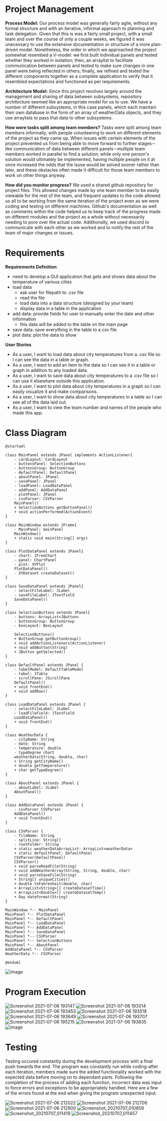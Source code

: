 # Project Management
**Process Model:**
Our process model was generally fairly agile, without any formal structure and with an iterative, informal approach to planning and task delegation. Given that this is was a fairly small project, with a small team and over the course of only a couple weeks, we figured it was unecessary to use the extensive documentation or structure of a more plan-driven model. Nonetheless, the order in which we approached the project somewhat resembed a V-model: we first built individual panels and tested whether they worked in isolation; then, an arraylist to facilitate communication between panels and tested to make sure changes in one panel were being reflected in others; finally, we refined and tested the different components together as a complete application to verify that it resembled expectations and functioned as per requirements.

**Architecture Model:** Since this project revolves largely around the management and sharing of data between subsystems, repository architecture seemed like an appropriate model for us to use. We have a number of different subsystems, in this case panels, which each maintain their own database in the form of an array of weatherData objects, and they use arraylists to pass that data to other subsystems. 

**How were tasks split among team members?**
Tasks were split among team members informally, with people volunteering to work on different elements of the project as they came up. When issues with certain elements of the project prevented us from being able to move forward to further stages--like communication of data between different panels--multiple team members worked in parallel to find a solution; while only one person's solution would ultimately be implemented, having multiple people on it at once increased the odds that the isuse would be solved sooner rather than later, and these obstacles often made it difficult for those team members to work on other things anyway.

**How did you monitor progress?**
We used a shared github repository for project files. This allowed changes made by one team member to be easily viewable for the rest of the team, and frequent updates to the code allowed us all to be working from the same iteration of the project even as we were coding and testing on different machines. Github's documentation as well as comments within the code helped us to keep track of the progress made on different modules and the project as a whole without necessarily needing to pore over the actual code. Additionally, we used discord to communicate with each other as we worked and to notify the rest of the team of major changes or issues.

# Requirements
**Requirements Definition**
* need to develop a GUI application that gets and shows data about the temperature of various cities
* load data
  *  ask user for filepath to .csv file
  *  read the file
  *   load data into a data structure (designed by your team)
  *   display data in a table in the application
* add data: provide fields for user to manually enter the date and other information
  *   this data will be added to the table on the main page
*  save data: save everything in the table to a csv file
*  plot data: plot the data to show

**User Stories**
* As a user, I want to load data about city temperatures from a .csv file so I can see the data in a table or graph.
* As a user, I want to add an item to the data so I can see it in a table or graph in addition to any loaded data.
* As a user, I want to save data about city temperatures to a .csv file so I can use it elsewhere outside this application.
* As a user, I want to plot data about city temperatures in a graph so I can easily visualize it and make comparisons.
* As a user, I want to show data about city temperatures in a table so I can see all of the data laid out.
* As a user, I want to view the team number and names of the people who made this app.

# Class Diagram
```
@startuml

class MainPanel extends JPanel implements ActionListener{
    - cardLayout: CardLayout
    - buttonsPanel: SelectionButtons
    - buttonsGroup: ButtonGroup
    - defaultPanel: DefaultPanel
    - aboutPanel: JPanel
    - savePanel: JPanel
    - loadPanel: LoadDataPanel
    - addPanel: AddDataPanel
    - plotPanel: JPanel
    - csvParser: CSVParser
    MainPanel()
    + SelectionButtons getButtonPanel()
    + void actionPerformed(ActionEvent)
}

class MainWindow extends JFrame{
    - MainPanel: mainPanel
    MainWindow()
    + static void main(String[] args)
}

class PlotDataPanel extends JPanel{
    - chart: JFreeChart
    - panel: ChartPanel
    - plot: XYPlot
    PlotDataPanel()
    - XYDataset createDataset()
}

class SaveDataPanel extends JPanel{
    - selectFileLabel: JLabel
    - saveFileLabel: JTextField
    SaveDataPanel()
}

class SelectionButtons extends JPanel{
    - buttons: ArrayList<JButton>
    - buttonsGroup: ButtonGroup
    - boxLayout: BoxLayout

    SelectionButtons()
    + ButtonGroup getButtonGroup()
    + void addActionListeners(ActionListener)
    + void addButton(String)
    + JButton getSelected()
}

class DefaultPanel extends JPanel {
    - tabelModel: DefaultTableModel
    - tabel: JTable
    - scrollPane: JScrollPane
    DefaultPanel()
    + void frontEnd()
    + void addRow()
}

class LoadDataPanel extends JPanel {
    - selectFileLabel: JLabel
    - loadFileField: JTextField
    LoadDataPanel()
    + void frontEnd()
}

class WeatherData {
    - cityName: String
    - date: String
    - temperature: double
    - typeDegree chart
    weatherData(String, double, char)
    + String getCityName()
    + double getTemperature()
    + char getTypeDegree()
}

class AboutPanel extends JPanel {
    - aboutLabel: JLabel
    AboutPanel()
}

class AddDataPanel extends JPanel {
    - csvParser CSVParser
    AddDataPanel()
    + void frontEnd()
}

class CSVParser {
    - fileName: String
    - splitLine: String[]
    - rootFolder: String
    + static weatherDataArrayList: ArrayList<weatherData>
    + static defaultPanel: DefaultPanel
    CSVParser(DefaultPanel)
    CSVParser()
    + void parseReadFile(String)
    + void addWeatherArray(String, String, double, char)
    + void parseSaveFile(String)
    + String[] uniqueCities()
    + double toFahrenheit(double, char)
    + ArrayList<String>[] createDatasetTime()
    + ArrayList<Double>[] createDatasetTemp()
    + Day dateFormat(String)
}

MainWindow *-- MainPanel
MainPanel *-- PlotDataPanel
MainPanel *-- DefaultPanel
MainPanel *-- LoadDataPanel
MainPanel *-- AddDataPanel
MainPanel *-- SaveDataPanel
MainPanel *-- CSVParser
MainPanel *-- SelectionButtons
MainPanel *-- AboutPanel
AddDataPanel *-- CSVParser
WeatherData *-- CSVParser

@enduml
```

![image](https://user-images.githubusercontent.com/29449588/124693057-99fd3880-de93-11eb-9547-eea522524ab8.png)

# Program Execution
![Screenshot 2021-07-06 193147](https://user-images.githubusercontent.com/29449588/124693145-c3b65f80-de93-11eb-8f16-f0372333a2b3.jpg)
![Screenshot 2021-07-06 193314](https://user-images.githubusercontent.com/29449588/124693150-c6b15000-de93-11eb-844b-f4ca8a4861da.jpg)
![Screenshot 2021-07-06 193453](https://user-images.githubusercontent.com/29449588/124693160-cadd6d80-de93-11eb-9276-1938e566e28b.jpg)
![Screenshot 2021-07-06 193518](https://user-images.githubusercontent.com/29449588/124693164-cd3fc780-de93-11eb-861f-7a4d36f0b00a.jpg)
![Screenshot 2021-07-06 193649](https://user-images.githubusercontent.com/29449588/124693171-d03ab800-de93-11eb-8685-24c395d78190.jpg)
![Screenshot 2021-07-06 193707](https://user-images.githubusercontent.com/29449588/124693186-d5980280-de93-11eb-9e28-8df420414621.jpg)
![Screenshot 2021-07-06 195215](https://user-images.githubusercontent.com/29449588/124693193-d892f300-de93-11eb-9922-6da305beccd1.jpg)
![Screenshot 2021-07-06 193835](https://user-images.githubusercontent.com/29449588/124693199-daf54d00-de93-11eb-9399-e299d66a711b.jpg)
![image](https://user-images.githubusercontent.com/29449588/124697149-2a8b4700-de9b-11eb-9373-70260da45f81.png)





# Testing
Testing occured constantly during the development process with a final push towards the end. The program was constantly run while coding-after each iteration, members made sure the added functionality worked with the expected data before moving on to dependant parts. Following the completion of the process of adding each function, incorrect data was input to force errors and exceptions to be appropriately handled.
Here are a few of the errors found at the end when giving the program unexpected input.

![Screenshot 2021-07-06 212022](https://user-images.githubusercontent.com/29449588/124702122-b655a100-dea4-11eb-93b4-bafd1ef386bf.jpg)
![Screenshot 2021-07-06 212706](https://user-images.githubusercontent.com/29449588/124702130-bc4b8200-dea4-11eb-8017-d41b4542eb42.jpg)
![Screenshot 2021-07-06 212900](https://user-images.githubusercontent.com/29449588/124702135-be154580-dea4-11eb-908f-23f747b26dad.jpg)
![Screenshot_20210707_010859](https://user-images.githubusercontent.com/85513745/124704002-33cee080-dea8-11eb-8b49-66a157f673d1.png)
![Screenshot_20210707_011419](https://user-images.githubusercontent.com/85513745/124704060-49dca100-dea8-11eb-947d-18392314e47e.png)
![Screenshot_20210707_011457](https://user-images.githubusercontent.com/85513745/124704067-4e08be80-dea8-11eb-93cb-16ac70eb84a4.png)


